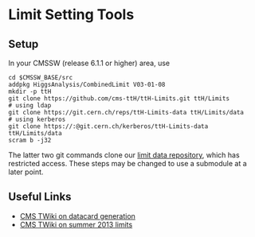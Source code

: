 # Limit Setting Tools

## Setup

In your CMSSW (release 6.1.1 or higher) area, use

    cd $CMSSW_BASE/src
    addpkg HiggsAnalysis/CombinedLimit V03-01-08
    mkdir -p ttH
    git clone https://github.com/cms-ttH/ttH-Limits.git ttH/Limits
    # using ldap
    git clone https://git.cern.ch/reps/ttH-Limits-data ttH/Limits/data
    # using kerberos
    git clone https://:@git.cern.ch/kerberos/ttH-Limits-data ttH/Limits/data
    scram b -j32

The latter two git commands clone our [limit data repository](https://git.cern.ch/web/?p=ttH-Limits-data.git;a=summary),
which has restricted access.
These steps may be changed to use a submodule at a later point.

## Useful Links

* [CMS TWiki on datacard generation](https://twiki.cern.ch/twiki/bin/viewauth/CMS/NovaDatacardMaker)
* [CMS TWiki on summer 2013 limits](https://twiki.cern.ch/twiki/bin/viewauth/CMS/NovaDatacardMakerLimitRef)
